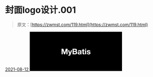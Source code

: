 <!--yml
category: 未分类
date: 0001-01-01 00:00:00
--->

# 封面logo设计.001

> 原文：[https://zwmst.com/119.html](https://zwmst.com/119.html)

   [ <time datetime="2021-08-12T09:21:15+08:00"> 2021-08-12 </time> ](https://zwmst.com/%e5%b0%81%e9%9d%a2logo%e8%ae%be%e8%ae%a1-001)  [![](img/2e9cedbcdce810b1e025df09bed043df.png)](https://zwmst.com/wp-content/uploads/2021/08/1628731275-14ba343e526eb7b.jpeg)